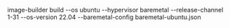 image-builder build --os ubuntu --hypervisor baremetal --release-channel 1-31 --os-version 22.04 --baremetal-config baremetal-ubuntu.json